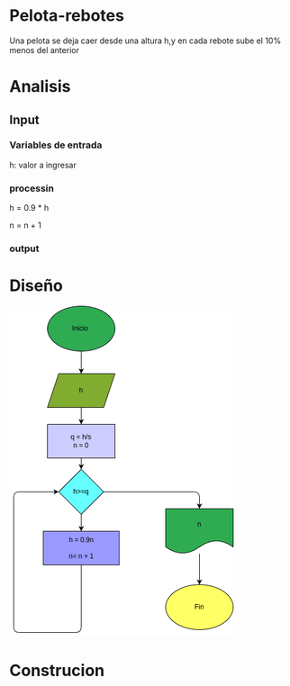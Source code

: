 # Pelota-rebotes

Una pelota se deja caer desde una altura h,y en cada rebote sube el 10% menos del anterior

# Analisis


## Input
### Variables de entrada
h: valor a ingresar 
### processin

h = 0.9 * h

n = n + 1

### output

# Diseño
![Diagrama de flugo](diagrama.png "Diagrama de flujo")

# Construcion